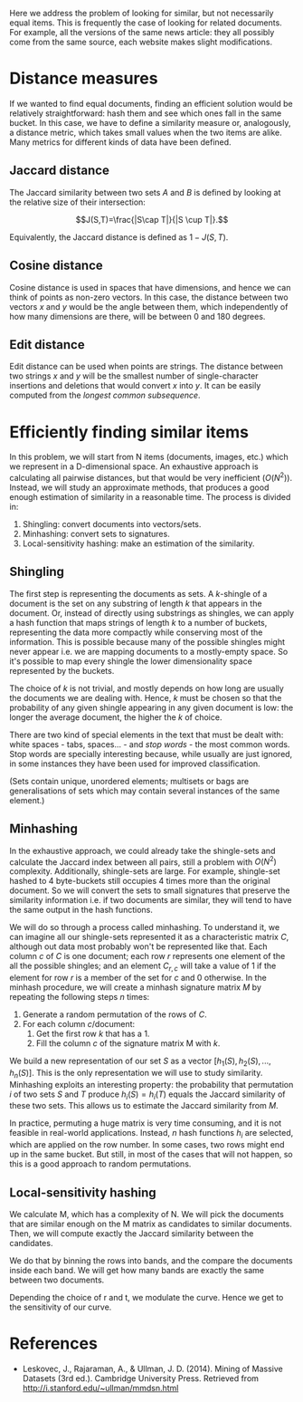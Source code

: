 Here we address the problem of looking for similar, but not necessarily equal items. This is frequently the case of looking for related documents. For example, all the versions of the same news article: they all possibly come from the same source, each website makes slight modifications.

# Distance measures

If we wanted to find equal documents, finding an efficient solution would be relatively straightforward: hash them and see which ones fall in the same bucket. In this case, we have to define a similarity measure or, analogously, a distance metric, which takes small values when the two items are alike. Many metrics for different kinds of data have been defined.

## Jaccard distance

The Jaccard similarity between two sets $A$ and $B$ is defined by looking at the relative size of their intersection:

$$J(S,T)=\frac{|S\cap T|}{|S \cup T|}.$$

Equivalently, the Jaccard distance is defined as $1-J(S,T)$.

## Cosine distance

Cosine distance is used in spaces that have dimensions, and hence we can think of points as non-zero vectors. In this case, the distance between two vectors $x$ and $y$ would be the angle between them, which independently of how many dimensions are there, will be between 0 and 180 degrees.

## Edit distance

Edit distance can be used when points are strings. The distance between two strings $x$ and $y$ will be the smallest number of single-character insertions and deletions that would convert $x$ into $y$. It can be easily computed from the *longest common subsequence*.

# Efficiently finding similar items

In this problem, we will start from N items (documents, images, etc.) which we represent in a D-dimensional space. An exhaustive approach is calculating all pairwise distances, but that would be very inefficient ($O(N^2)$). Instead, we will study an approximate methods, that produces a good enough estimation of similarity in a reasonable time. The process is divided in:

1. Shingling: convert documents into vectors/sets.
2. Minhashing: convert sets to signatures.
3. Local-sensitivity hashing: make an estimation of the similarity.

## Shingling

The first step is representing the documents as sets. A $k$-shingle of a document is the set on any substring of length $k$ that appears in the document. Or, instead of directly using substrings as shingles, we can apply a hash function that maps strings of length $k$ to a number of buckets, representing the data more compactly while conserving most of the information. This is possible because many of the possible shingles might never appear i.e. we are mapping documents to a mostly-empty space. So it's possible to map every shingle the lower dimensionality space represented by the buckets.

The choice of $k$ is not trivial, and mostly depends on how long are usually the documents we are dealing with. Hence, $k$ must be chosen so that the probability of any given shingle appearing in any given document is low: the longer the average document, the higher the $k$ of choice.

There are two kind of special elements in the text that must be dealt with: white spaces - tabs, spaces... - and *stop words* -  the most common words. Stop words are specially interesting because, while usually are just ignored, in some instances they have been used for improved classification.

(Sets contain unique, unordered elements; multisets or bags are generalisations of sets which may contain several instances of the same element.)

## Minhashing

In the exhaustive approach, we could already take the shingle-sets and calculate the Jaccard index between all pairs, still a problem with $O(N^2)$ complexity. Additionally, shingle-sets are large. For example, shingle-set hashed to 4 byte-buckets still occupies 4 times more than the original document. So we will convert the sets to small signatures that preserve the similarity information i.e. if two documents are similar, they will tend to have the same output in the hash functions.

We will do so through a process called minhashing. To understand it, we can imagine all our shingle-sets represented it as a characteristic matrix $C$, although out data most probably won't be represented like that. Each column $c$  of $C$ is one document; each row $r$ represents one element of the all the possible shingles; and an element $C_{r,c}$ will take a value of 1 if the element for row $r$ is a member of the set for $c$ and 0 otherwise. In the minhash procedure, we will create a minhash signature matrix $M$ by repeating the following steps $n$ times:

1. Generate a random permutation of the rows of $C$.
2. For each column $c$/document:
	1. Get the first row $k$ that has a 1.
	2. Fill the column $c$ of the signature matrix M with $k$.

We build a new representation of our set $S$ as a vector $[h_1(S), h_2(S), ..., h_n(S)]$. This is the only representation we will use to study similarity. Minhashing exploits an interesting property: the probability that permutation $i$ of two sets $S$ and $T$ produce $h_i(S) = h_i(T)$ equals the Jaccard similarity of these two sets. This allows us to estimate the Jaccard similarity from $M$.

In practice, permuting a huge matrix is very time consuming, and it is not feasible in real-world applications. Instead, $n$ hash functions $h_i$ are selected, which are applied on the row number. In some cases, two rows might end up in the same bucket. But still, in most of the cases that will not happen, so this is a good approach to random permutations.

## Local-sensitivity hashing

We calculate M, which has a complexity of N. We will pick the documents that are similar enough on the M matrix as candidates to similar documents. Then, we will compute exactly the Jaccard similarity between the candidates.

We do that by binning the rows into bands, and the compare the documents inside each band. We will get how many bands are exactly the same between two documents.

Depending the choice of r and t, we modulate the curve. Hence we get to the sensitivity of our curve.

# References

* Leskovec, J., Rajaraman, A., & Ullman, J. D. (2014). Mining of Massive Datasets (3rd ed.). Cambridge University Press. Retrieved from http://i.stanford.edu/~ullman/mmdsn.html
